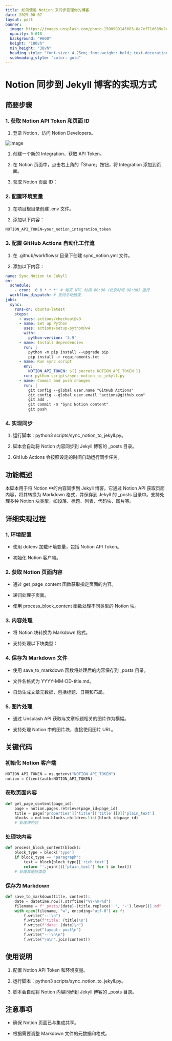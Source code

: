 ```yaml
---
title: 如何使用 Notion 来同步管理你的博客
date: 2025-08-07
layout: post
banner:
  image: https://images.unsplash.com/photo-1500989145603-8e7ef71d639e?crop=entropy&cs=tinysrgb&fit=max&fm=jpg&ixid=M3w2OTIwMzJ8MHwxfHJhbmRvbXx8fHx8fHx8fDE3NTQ1OTg0MDV8&ixlib=rb-4.1.0&q=80&w=1080
  opacity: 0.618
  background: "#000"
  height: "100vh"
  min_height: "38vh"
  heading_style: "font-size: 4.25em; font-weight: bold; text-decoration: underline"
  subheading_style: "color: gold"
---
```


# Notion 同步到 Jekyll 博客的实现方式

## 简要步骤

### 1. 获取 Notion API Token 和页面 ID

1. 登录 Notion，访问 Notion Developers。

![image](https://prod-files-secure.s3.us-west-2.amazonaws.com/a7a0cc5a-89b9-4cda-8686-1fba0ca52f40/d19c1afe-dea5-4312-9333-786b0ba83054/image.png?X-Amz-Algorithm=AWS4-HMAC-SHA256&X-Amz-Content-Sha256=UNSIGNED-PAYLOAD&X-Amz-Credential=ASIAZI2LB4667FF5JDYB%2F20250807%2Fus-west-2%2Fs3%2Faws4_request&X-Amz-Date=20250807T202644Z&X-Amz-Expires=3600&X-Amz-Security-Token=IQoJb3JpZ2luX2VjEF0aCXVzLXdlc3QtMiJIMEYCIQDVh%2B3Hw0MrMMGDxxjHmh%2FRYSSPbHBdheV4yjqgad3l6gIhAOe7ZGmHjELqoHiqcNKMTtcMybQoxNNuXXnglPqjDTSsKogECJX%2F%2F%2F%2F%2F%2F%2F%2F%2F%2FwEQABoMNjM3NDIzMTgzODA1Igw77vOTX7rFv3S0dEsq3AOwrhb5B8XP8AfG4X3NB%2BRftGeMoSjSeFvcVC%2F9BdJCFfBXPdQk9DGyAhiBY02MH8JrrPzcGe6%2BHyzEwuUG0ynbMglqxcP4JRCJsklg3gz1MLLTyy9eiF%2F7ZyKW4VlB5GvbBkmZuy9pKtZcNe2qF%2FsXeFyrUEJz2Z1m1ao9o7Alf6jzKkp95xXdne1vMIkyVfUoulapsYZh5senkKpTlQtpZgsKwsRXeJdhXwklmxI6zyJsWu1jjK%2BhBGo5es%2Fikko18%2BNAFcyIJg6%2FuS81wnnEGMYJONkMdr9V588Rkjvi%2Bnc2V4FHM%2FU3L28LgTSog%2BN%2FSVH11p3%2FXRLMcyf4RmzKKHbBt8c1zpfI3tHIAcAK%2Bg3ZvW5%2F2vTMqN0JMxZ5y%2FaMtvTMkTq%2FY4m7L2ACjB6xkfRQ2OK1FZuV2030fw8xtw1RlDnV8telWPU1lhPGO%2Faf8RzfUxY9CmINYTNdgVqPXQq%2FDx1aRzUu4MzNkrg8vBz1%2FUQEAhVvHqDem%2BZQuerlDgQJkk%2FO9IPaX8NgCju9GYXQ5ucZOLXD7dzxEWFtDvtbAU0lU95%2F2RLcnK8X9OJHLpxg%2BOC51G%2BCLcW8AIWfZmNIGm6A7LgbkpIHQauokg7V1BNL%2BE2uceMNrTDNlNTEBjqkAWsAeHv5hjIIpdT2w8u4CwEAx8cdvBX38TOV1zF5GpYfaxyLHGMGS17lsgbxo0qAAZ9URncOXmwO%2FtZDUhFKiRcwSdLqsbbvDT9r07I8GA6aF2uzhZiwk5KoB2WyQXfRSjBZbwm7aBVHGVhcFhpWe4uVRwwTbnPFCfmgehDhyKMfB%2FWjSZtV9gfiGfV2QiH7tjt9tRlHlSJQt8dhnM6GH1E484u%2B&X-Amz-Signature=e46693a982d72dddb733538df0939778c147bcaee6a8ee79b746f3f601ac866a&X-Amz-SignedHeaders=host&x-amz-checksum-mode=ENABLED&x-id=GetObject)

1. 创建一个新的 Integration，获取 API Token。

1. 在 Notion 页面中，点击右上角的「Share」按钮，将 Integration 添加到页面。

1. 获取 Notion 页面 ID：


### 2. 配置环境变量

1. 在项目根目录创建 .env 文件。

1. 添加以下内容：

```javascript
NOTION_API_TOKEN=your_notion_integration_token
```

### 3. 配置 GitHub Actions 自动化工作流

1. 在 .github/workflows/ 目录下创建 sync_notion.yml 文件。

1. 添加以下内容：

```yaml
name: Sync Notion to Jekyll
on:
  schedule:
    - cron: '0 0 * * *' # 每天 UTC 时间 00:00（北京时间 08:00）运行
  workflow_dispatch: # 支持手动触发
jobs:
  sync:
    runs-on: ubuntu-latest
    steps:
      - uses: actions/checkout@v3
      - name: Set up Python
        uses: actions/setup-python@v4
        with:
          python-version: '3.9'
      - name: Install dependencies
        run: |
          python -m pip install --upgrade pip
          pip install -r requirements.txt
      - name: Run sync script
        env:
          NOTION_API_TOKEN: ${{ secrets.NOTION_API_TOKEN }}
        run: python scripts/sync_notion_to_jekyll.py
      - name: Commit and push changes
        run: |
          git config --global user.name "GitHub Actions"
          git config --global user.email "actions@github.com"
          git add .
          git commit -m "Sync Notion content"
          git push
```

### 4. 实现同步

1. 运行脚本：python3 scripts/sync_notion_to_jekyll.py。

1. 脚本会自动将 Notion 内容同步到 Jekyll 博客的 _posts 目录。

1. GitHub Actions 会按照设定的时间自动运行同步任务。

## 功能概述

本脚本用于将 Notion 中的内容同步到 Jekyll 博客。它通过 Notion API 获取页面内容，将其转换为 Markdown 格式，并保存到 Jekyll 的 _posts 目录中。支持处理多种 Notion 块类型，如段落、标题、列表、代码块、图片等。

## 详细实现过程

### 1. 环境配置

- 使用 dotenv 加载环境变量，包括 Notion API Token。

- 初始化 Notion 客户端。

### 2. 获取 Notion 页面内容

- 通过 get_page_content 函数获取指定页面的内容。

- 递归处理子页面。

- 使用 process_block_content 函数处理不同类型的 Notion 块。

### 3. 内容处理

- 将 Notion 块转换为 Markdown 格式。

- 支持处理以下块类型：


### 4. 保存为 Markdown 文件

- 使用 save_to_markdown 函数将处理后的内容保存到 _posts 目录。

- 文件名格式为 YYYY-MM-DD-title.md。

- 自动生成文章元数据，包括标题、日期和布局。

### 5. 图片处理

- 通过 Unsplash API 获取与文章标题相关的图片作为横幅。

- 支持处理 Notion 中的图片块，直接使用图片 URL。

## 关键代码

### 初始化 Notion 客户端

```python
NOTION_API_TOKEN = os.getenv("NOTION_API_TOKEN")
notion = Client(auth=NOTION_API_TOKEN)
```

### 获取页面内容

```python
def get_page_content(page_id):
    page = notion.pages.retrieve(page_id=page_id)
    title = page['properties']['title']['title'][0]['plain_text']
    blocks = notion.blocks.children.list(block_id=page_id)
    # 处理块内容
```

### 处理块内容

```python
def process_block_content(block):
    block_type = block['type']
    if block_type == 'paragraph':
        text = block[block_type]['rich_text']
        return ''.join([t['plain_text'] for t in text])
    # 处理其他块类型
```

### 保存为 Markdown

```python
def save_to_markdown(title, content):
    date = datetime.now().strftime("%Y-%m-%d")
    filename = f"_posts/{date}-{title.replace(' ', '-').lower()}.md"
    with open(filename, "w", encoding="utf-8") as f:
        f.write("---\n")
        f.write(f"title: {title}\n")
        f.write(f"date: {date}\n")
        f.write("layout: post\n")
        f.write("---\n\n")
        f.write("\n\n".join(content))
```

## 使用说明

1. 配置 Notion API Token 和环境变量。

1. 运行脚本：python3 scripts/sync_notion_to_jekyll.py。

1. 脚本会自动将 Notion 内容同步到 Jekyll 博客的 _posts 目录。

## 注意事项

- 确保 Notion 页面已与集成共享。

- 根据需要调整 Markdown 文件的元数据和格式。